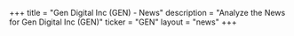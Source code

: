 +++
title = "Gen Digital Inc (GEN) - News"
description = "Analyze the News for Gen Digital Inc (GEN)"
ticker = "GEN"
layout = "news"
+++

